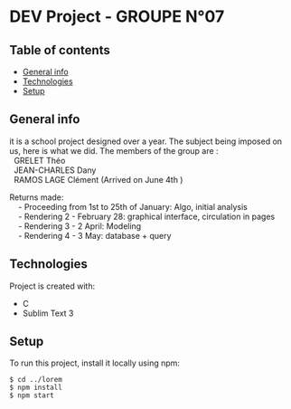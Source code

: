 # DEV Project - GROUPE N°07

## Table of contents
* [General info](#general-info)
* [Technologies](#technologies)
* [Setup](#setup)

## General info
it is a school project designed over a year. The subject being imposed on us, here is what we did. The members of the group are : <br>
&nbsp;&nbsp;GRELET Théo <br />
&nbsp;&nbsp;JEAN-CHARLES Dany<br />
&nbsp;&nbsp;RAMOS LAGE Clément (Arrived on June 4th ) <br />

Returns made: <br />
&nbsp; &nbsp; - Proceeding from 1st to 25th of January: Algo, initial analysis <br />
&nbsp; &nbsp; - Rendering 2 - February 28: graphical interface, circulation in pages <br />
&nbsp; &nbsp; - Rendering 3 - 2 April: Modeling <br />
&nbsp; &nbsp; - Rendering 4 - 3 May: database + query <br />


## Technologies
Project is created with:
* C
* Sublim Text 3
	
## Setup
To run this project, install it locally using npm:

```
$ cd ../lorem
$ npm install
$ npm start
```
